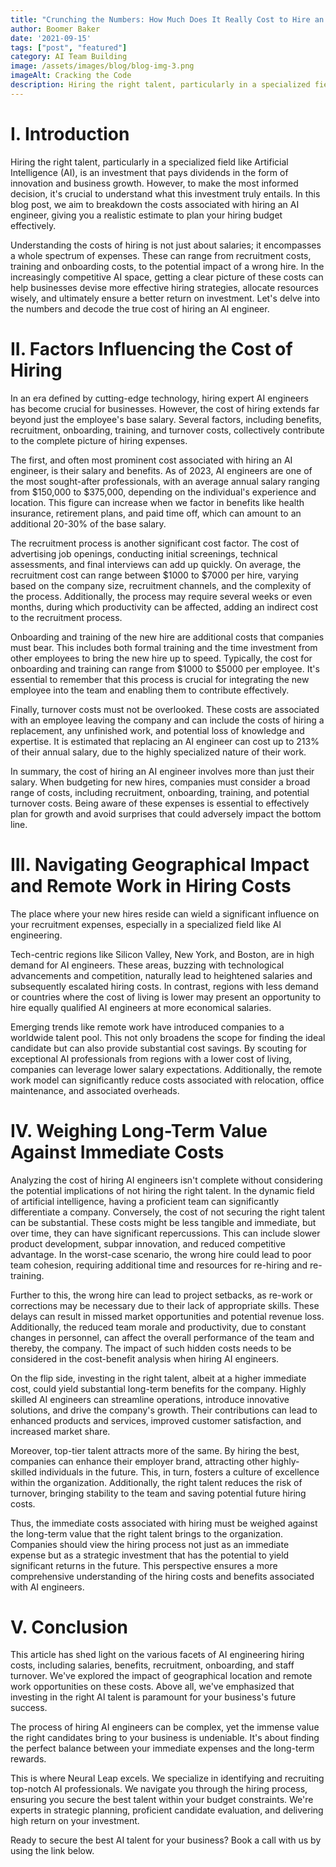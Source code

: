 ```yaml
---
title: "Crunching the Numbers: How Much Does It Really Cost to Hire an AI Engineer?"
author: Boomer Baker
date: '2021-09-15'
tags: ["post", "featured"]
category: AI Team Building
image: /assets/images/blog/blog-img-3.png
imageAlt: Cracking the Code
description: Hiring the right talent, particularly in a specialized field like Artificial Intelligence (AI), is an investment that pays dividends in the form of innovation and business growth.
---
```

<h1>I. Introduction</h1>

Hiring the right talent, particularly in a specialized field like Artificial Intelligence (AI), is an investment that pays dividends in the form of innovation and business growth. However, to make the most informed decision, it's crucial to understand what this investment truly entails. In this blog post, we aim to breakdown the costs associated with hiring an AI engineer, giving you a realistic estimate to plan your hiring budget effectively.

Understanding the costs of hiring is not just about salaries; it encompasses a whole spectrum of expenses. These can range from recruitment costs, training and onboarding costs, to the potential impact of a wrong hire. In the increasingly competitive AI space, getting a clear picture of these costs can help businesses devise more effective hiring strategies, allocate resources wisely, and ultimately ensure a better return on investment. Let's delve into the numbers and decode the true cost of hiring an AI engineer.

<h1>II. Factors Influencing the Cost of Hiring</h1>

In an era defined by cutting-edge technology, hiring expert AI engineers has become crucial for businesses. However, the cost of hiring extends far beyond just the employee's base salary. Several factors, including benefits, recruitment, onboarding, training, and turnover costs, collectively contribute to the complete picture of hiring expenses.

The first, and often most prominent cost associated with hiring an AI engineer, is their salary and benefits. As of 2023, AI engineers are one of the most sought-after professionals, with an average annual salary ranging from $150,000 to $375,000, depending on the individual's experience and location. This figure can increase when we factor in benefits like health insurance, retirement plans, and paid time off, which can amount to an additional 20-30% of the base salary.

The recruitment process is another significant cost factor. The cost of advertising job openings, conducting initial screenings, technical assessments, and final interviews can add up quickly. On average, the recruitment cost can range between $1000 to $7000 per hire, varying based on the company size, recruitment channels, and the complexity of the process. Additionally, the process may require several weeks or even months, during which productivity can be affected, adding an indirect cost to the recruitment process.

Onboarding and training of the new hire are additional costs that companies must bear. This includes both formal training and the time investment from other employees to bring the new hire up to speed. Typically, the cost for onboarding and training can range from $1000 to $5000 per employee. It's essential to remember that this process is crucial for integrating the new employee into the team and enabling them to contribute effectively.

Finally, turnover costs must not be overlooked. These costs are associated with an employee leaving the company and can include the costs of hiring a replacement, any unfinished work, and potential loss of knowledge and expertise. It is estimated that replacing an AI engineer can cost up to 213% of their annual salary, due to the highly specialized nature of their work.

In summary, the cost of hiring an AI engineer involves more than just their salary. When budgeting for new hires, companies must consider a broad range of costs, including recruitment, onboarding, training, and potential turnover costs. Being aware of these expenses is essential to effectively plan for growth and avoid surprises that could adversely impact the bottom line.

<h1>III. Navigating Geographical Impact and Remote Work in Hiring Costs</h1>

The place where your new hires reside can wield a significant influence on your recruitment expenses, especially in a specialized field like AI engineering.

Tech-centric regions like Silicon Valley, New York, and Boston, are in high demand for AI engineers. These areas, buzzing with technological advancements and competition, naturally lead to heightened salaries and subsequently escalated hiring costs. In contrast, regions with less demand or countries where the cost of living is lower may present an opportunity to hire equally qualified AI engineers at more economical salaries.

Emerging trends like remote work have introduced companies to a worldwide talent pool. This not only broadens the scope for finding the ideal candidate but can also provide substantial cost savings. By scouting for exceptional AI professionals from regions with a lower cost of living, companies can leverage lower salary expectations. Additionally, the remote work model can significantly reduce costs associated with relocation, office maintenance, and associated overheads.

<h1>IV. Weighing Long-Term Value Against Immediate Costs</h1>

Analyzing the cost of hiring AI engineers isn't complete without considering the potential implications of not hiring the right talent. In the dynamic field of artificial intelligence, having a proficient team can significantly differentiate a company. Conversely, the cost of not securing the right talent can be substantial. These costs might be less tangible and immediate, but over time, they can have significant repercussions. This can include slower product development, subpar innovation, and reduced competitive advantage. In the worst-case scenario, the wrong hire could lead to poor team cohesion, requiring additional time and resources for re-hiring and re-training.

Further to this, the wrong hire can lead to project setbacks, as re-work or corrections may be necessary due to their lack of appropriate skills. These delays can result in missed market opportunities and potential revenue loss. Additionally, the reduced team morale and productivity, due to constant changes in personnel, can affect the overall performance of the team and thereby, the company. The impact of such hidden costs needs to be considered in the cost-benefit analysis when hiring AI engineers.

On the flip side, investing in the right talent, albeit at a higher immediate cost, could yield substantial long-term benefits for the company. Highly skilled AI engineers can streamline operations, introduce innovative solutions, and drive the company's growth. Their contributions can lead to enhanced products and services, improved customer satisfaction, and increased market share.

Moreover, top-tier talent attracts more of the same. By hiring the best, companies can enhance their employer brand, attracting other highly-skilled individuals in the future. This, in turn, fosters a culture of excellence within the organization. Additionally, the right talent reduces the risk of turnover, bringing stability to the team and saving potential future hiring costs.

Thus, the immediate costs associated with hiring must be weighed against the long-term value that the right talent brings to the organization. Companies should view the hiring process not just as an immediate expense but as a strategic investment that has the potential to yield significant returns in the future. This perspective ensures a more comprehensive understanding of the hiring costs and benefits associated with AI engineers.

<h1>V. Conclusion</h1>

This article has shed light on the various facets of AI engineering hiring costs, including salaries, benefits, recruitment, onboarding, and staff turnover. We've explored the impact of geographical location and remote work opportunities on these costs. Above all, we've emphasized that investing in the right AI talent is paramount for your business's future success.

The process of hiring AI engineers can be complex, yet the immense value the right candidates bring to your business is undeniable. It's about finding the perfect balance between your immediate expenses and the long-term rewards.

This is where Neural Leap excels. We specialize in identifying and recruiting top-notch AI professionals. We navigate you through the hiring process, ensuring you secure the best talent within your budget constraints. We're experts in strategic planning, proficient candidate evaluation, and delivering high return on your investment.

Ready to secure the best AI talent for your business? Book a call with us by using the link below.